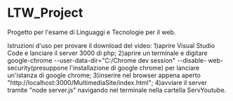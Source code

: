# LTW_Project
Progetto per l'esame di Linguaggi e Tecnologie per il web.

Istruzioni d'uso per provare il download del video:
1)aprire Visual Studio Code e lanciare il server 3000 di php;
2)aprire un terminale e digitare google-chrome --user-data-dir="C:/Chrome dev session" --disable- web- security(presuppone l'installazione di google chrome) per lanciare un'istanza di
  google chrome;
3)inserire nel browser appena aperto "http://localhost:3000/MultimediaSite/index.html";
4)avviare il server tramite "node server.js" navigando nel terminale nella cartella ServYoutube.
